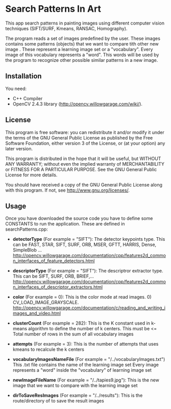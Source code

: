 Search Patterns In Art
======================

This app search patterns in painting images using different computer vision techniques (SIFT/SURF, Kmeans, RANSAC, Homography).

The program reads a set of images predefined by the user. These images contains some patterns (objects) that we want to compare tith other new image . These represent a learning image set or a "vocabulary". Every image of this vocabulary represents a "word". This words will be used by the program to recognize other possible similar patterns in a new image. 


Installation
------------

You need:  
   * C++ Compiler 
   * OpenCV 2.4.3 library (http://opencv.willowgarage.com/wiki/).

License
-------
This program is free software: you can redistribute it and/or modify it under the terms of the GNU General Public License as published by the Free Software Foundation, either version 3 of the License, or (at your option) any later version.

This program is distributed in the hope that it will be useful, but WITHOUT ANY WARRANTY; without even the implied warranty of MERCHANTABILITY or FITNESS FOR A PARTICULAR PURPOSE.  See the GNU General Public License for more details.

You should have received a copy of the GNU General Public License along with this program.  If not, see <http://www.gnu.org/licenses/>.

Usage
-----

Once you have downloaded the source code you have to define some CONSTANTS to run the application. These are defined in searchPatterns.cpp:

  * **detectorType** (For example = "SIFT"):   The detector keypoints type. This can be FAST, STAR, SIFT, SURF, ORB, MSER, GFTT, HARRIS, Dense, SimpleBlob ... 
http://opencv.willowgarage.com/documentation/cpp/features2d_common_interfaces_of_feature_detectors.html

  * **descriptorType** (For example = "SIFT"):   The descriptror extractor type. This can be SIFT, SURF, ORB, BRIEF,... 
http://opencv.willowgarage.com/documentation/cpp/features2d_common_interfaces_of_descriptor_extractors.html

  * **color** (For example = 0):   This is the color mode at read images. 0) CV_LOAD_IMAGE_GRAYSCALE. http://opencv.willowgarage.com/documentation/c/reading_and_writing_images_and_video.html  

  * **clusterCount** (For example = 282): This is the K constant used in k-means algorithm to define the number of k centers. This must be <= Total number of rows in the sum of all vocabulary images
  
  * **attempts** (For example = 3):   This is the number of attempts that uses kmeans to recalcule the k centers
  
  * **vocabularyImagesNameFile**  (For example = "/../vocabularyImages.txt") This .txt file contains the name of the learning image set Every image represents a "word" inside the "vocabulary" of learning image set
  
  * **newImageFileName**  (For example = "/../tapies9.jpg"):   This is the new image that we want to compare with the learning image set
  
  * **dirToSaveResImages**  (For example = "/../results"):  This is the route/directory of to save the result images
